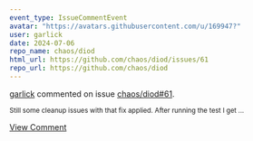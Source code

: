 ```yaml
---
event_type: IssueCommentEvent
avatar: "https://avatars.githubusercontent.com/u/169947?"
user: garlick
date: 2024-07-06
repo_name: chaos/diod
html_url: https://github.com/chaos/diod/issues/61
repo_url: https://github.com/chaos/diod
---
```


<a href='https://github.com/garlick' target='_blank'>garlick</a> commented on issue <a href='https://github.com/chaos/diod/issues/61' target='_blank'>chaos/diod#61</a>.

<small>Still some cleanup issues with that fix applied.  After running the test I get...</small>

<a href='https://github.com/chaos/diod/issues/61' target='_blank'>View Comment</a>